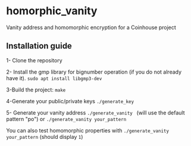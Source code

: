 # homorphic_vanity
Vanity address and homomorphic encryption for a Coinhouse project 


## Installation guide

1- Clone the repository


2- Install the gmp library for bignumber operation (if you do not already have it).
``sudo apt install libgmp3-dev ``

3-Build the project:
``make``

4-Generate your public/private keys
``./generate_key``

5- Generate your vanity address 
``./generate_vanity ``
(will use the default pattern "po") or
``./generate_vanity your_pattern``

You can also test homomorphic properties with
``./generate_vanity your_pattern`` (should display ``1``)
